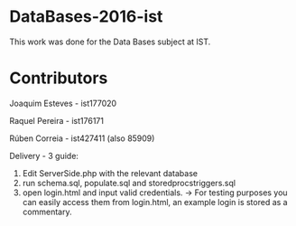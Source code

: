 # DataBases-2016-ist
This work was done for the Data Bases subject at IST.
# Contributors

Joaquim Esteves   - ist177020

Raquel Pereira    - ist176171

Rúben Correia     - ist427411 (also 85909)

Delivery - 3 guide:
1) Edit ServerSide.php with the relevant database
2) run schema.sql, populate.sql and storedprocstriggers.sql
3) open login.html and input valid credentials.
    -> For testing purposes you can easily access them from login.html, an example login is stored as a commentary.
